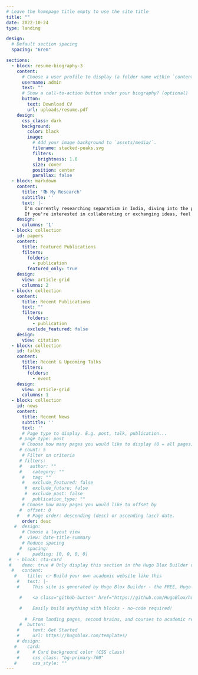 ```yaml
---
# Leave the homepage title empty to use the site title
title: ""
date: 2022-10-24
type: landing

design:
  # Default section spacing
  spacing: "6rem"

sections:
  - block: resume-biography-3
    content:
      # Choose a user profile to display (a folder name within `content/authors/`)
      username: admin
      text: ""
      # Show a call-to-action button under your biography? (optional)
      button:
        text: Download CV
        url: uploads/resume.pdf
    design:
      css_class: dark
      background:
        color: black
        image:
          # Add your image background to `assets/media/`.
          filename: stacked-peaks.svg
          filters:
            brightness: 1.0
          size: cover
          position: center
          parallax: false
  - block: markdown
    content:
      title: '📚 My Research'
      subtitle: ''
      text: |-
       I'm currently researching separatism in India, diving into the political, social, and cultural factors that fuel regional separatist movements. I explore the historical context of these movements, including colonial legacies and regional inequalities, while looking at the role of identity politics, political mobilization, and state responses. My work also links separatist demands to broader issues of social justice, inequality, and cultural recognition, aiming to shed light on the complexities of nationalism and regional autonomy in India’s diverse society.
       If you're interested in collaborating or exchanging ideas, feel free to reach out! 😃 Let’s connect!
    design:
      columns: '1'
  - block: collection
    id: papers
    content:
      title: Featured Publications
      filters:
        folders:
          - publication
        featured_only: true
    design:
      view: article-grid
      columns: 2
  - block: collection
    content:
      title: Recent Publications
      text: ""
      filters:
        folders:
          - publication
        exclude_featured: false
    design:
      view: citation
  - block: collection
    id: talks
    content:
      title: Recent & Upcoming Talks
      filters:
        folders:
          - event
    design:
      view: article-grid
      columns: 1
  - block: collection
    id: news
    content:
      title: Recent News
      subtitle: ''
      text: ''
      # Page type to display. E.g. post, talk, publication...
     # page_type: post
      # Choose how many pages you would like to display (0 = all pages)
     # count: 5
      # Filter on criteria
     # filters:
     #   author: ""
     #    category: ""
      #   tag: ""
      #   exclude_featured: false
       #  exclude_future: false
       #  exclude_past: false
      #   publication_type: ""
      # Choose how many pages you would like to offset by
     #  offset: 0
    #   # Page order: descending (desc) or ascending (asc) date.
      order: desc
   #  design:
      # Choose a layout view
     #  view: date-title-summary
      # Reduce spacing
     #  spacing:
    #     padding: [0, 0, 0, 0]
 #  - block: cta-card
 #    demo: true # Only display this section in the Hugo Blox Builder demo site
  #   content:
   #    title: 👉 Build your own academic website like this
    #   text: |-
    #     This site is generated by Hugo Blox Builder - the FREE, Hugo-based open source website builder trusted by 250,000+ academics like you.

     #    <a class="github-button" href="https://github.com/HugoBlox/hugo-blox-builder" data-color-scheme="no-preference: light; light: light; dark: dark;" data-icon="octicon-star" data-size="large" data-show-count="true" aria-label="Star HugoBlox/hugo-blox-builder on GitHub">Star</a>

     #    Easily build anything with blocks - no-code required!
        
       #  From landing pages, second brains, and courses to academic resumés, conferences, and tech blogs.
     #  button:
    #     text: Get Started
    #     url: https://hugoblox.com/templates/
    # design:
   #    card:
    #     # Card background color (CSS class)
    #     css_class: "bg-primary-700"
   #      css_style: ""
---
```

